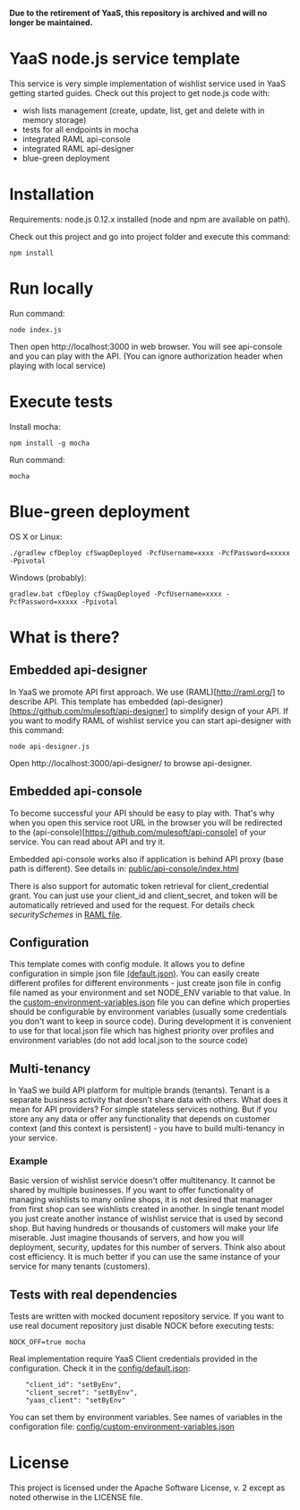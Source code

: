 **Due to the retirement of YaaS, this repository is archived and will no longer be maintained.**

# YaaS node.js service template

This service is very simple implementation of wishlist service used in YaaS getting started guides. 
Check out this project to get node.js code with:
	
* wish lists management (create, update, list, get and delete with in memory storage)
* tests for all endpoints in mocha
* integrated RAML api-console
* integrated RAML api-designer
* blue-green deployment

# Installation

Requirements: node.js 0.12.x installed (node and npm are available on path).
 
Check out this project and go into project folder and execute this command: 

	npm install
	
	
# Run locally

Run command:
	
	node index.js

Then open http://localhost:3000 in web browser. You will see api-console and you can play with the API. 
(You can ignore authorization header when playing with local service) 
	
# Execute tests

Install mocha:
	
	npm install -g mocha
	
Run command:
	
	mocha
	
	
# Blue-green deployment

OS X or Linux:
	
	./gradlew cfDeploy cfSwapDeployed -PcfUsername=xxxx -PcfPassword=xxxxx -Ppivotal

Windows (probably):
	
	gradlew.bat cfDeploy cfSwapDeployed -PcfUsername=xxxx -PcfPassword=xxxxx -Ppivotal
	

# What is there?

## Embedded api-designer
 
In YaaS we promote API first approach. We use (RAML)[http://raml.org/] to describe API. This template has embedded 
(api-designer)[https://github.com/mulesoft/api-designer] to simplify design of your API. 
If you want to modify RAML of wishlist service you can start api-designer with this command:

	node api-designer.js
	
Open http://localhost:3000/api-designer/ to browse api-designer. 

## Embedded api-console

To become successful your API should be easy to play with. That's why when you open this service root URL in the browser you will 
be redirected to the (api-console)[https://github.com/mulesoft/api-console] of your service. You can read about API and try it.

Embedded api-console works also if application is behind API proxy (base path is different). 
See details in: [public/api-console/index.html](public/api-console/index.html)

There is also support for automatic token retrieval for client_credential grant. You can just use your client_id and client_secret, 
and token will be automatically retrieved and used for the request. For details check _securitySchemes_ in 
[RAML file](public/api-console/raml/wishlist.raml).  

## Configuration
This template comes with config module. It allows you to define configuration in simple json file 
[(default.json)](config/default.json). You can easily create different profiles for different environments - just create
json file in config file named as your environment and set NODE_ENV variable to that value. 
In the [custom-environment-variables.json](config/custom-environment-variables.json) file you can define which properties should 
be configurable by environment variables (usually some credentials you don't want to keep in source code).
During development it is convenient to use for that local.json file which has highest priority over profiles and environment 
variables (do not add local.json to the source code)

## Multi-tenancy

In YaaS we build API platform for multiple brands (tenants). Tenant is a separate business activity that doesn't share 
data with others. What does it mean for API providers? For simple stateless services nothing. But if you store any any data 
or offer any functionality that depends on customer context (and this context is persistent) - you have to build 
multi-tenancy in your service.

### Example

Basic version of wishlist service doesn't offer multitenancy. It cannot be shared by multiple businesses. If you want to offer 
functionality of managing wishlists to many online shops, it is not desired that manager from first shop can see wishlists created 
in another. In single tenant model you just create another instance of wishlist service that is used by second shop. But having
hundreds or thousands of customers will make your life miserable. Just imagine thousands of servers, and how you will deployment, 
 security, updates for this number of servers. Think also about cost efficiency. It is much better if you can use the same 
 instance of your service for many tenants (customers).  


## Tests with real dependencies

Tests are written with mocked document repository service. If you want to use real document repository just disable NOCK before executing tests:

	NOCK_OFF=true mocha
	
Real implementation require YaaS Client credentials provided in the configuration. Check it in the [config/default.json](config/default.json):

	    "client_id": "setByEnv",
        "client_secret": "setByEnv",
        "yaas_client": "setByEnv"


You can set them by environment variables. See names of variables in the configoration file:
[config/custom-environment-variables.json](config/custom-environment-variables.json)

# License

This project is licensed under the Apache Software License, v. 2 except as noted otherwise in the LICENSE file.


